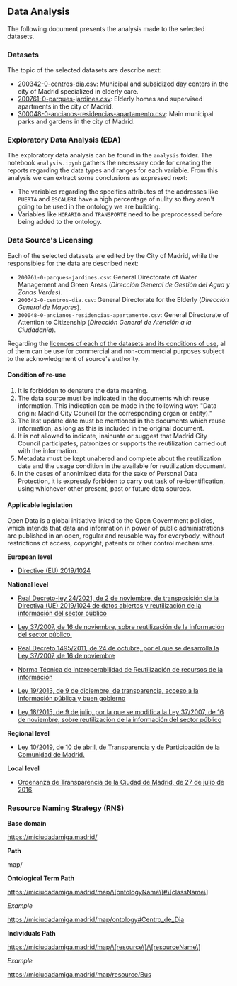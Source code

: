 ## Data Analysis
The following document presents the analysis made to the selected datasets.

### Datasets
The topic of the selected datasets are describe next:

* [200342-0-centros-dia.csv](https://datos.madrid.es/portal/site/egob/menuitem.c05c1f754a33a9fbe4b2e4b284f1a5a0/?vgnextoid=22bceca8a5a03410VgnVCM1000000b205a0aRCRD&vgnextchannel=374512b9ace9f310VgnVCM100000171f5a0aRCRD&vgnextfmt=default): Municipal and subsidized day centers in the city of Madrid specialized in elderly care.
* [200761-0-parques-jardines.csv](https://datos.madrid.es/portal/site/egob/menuitem.c05c1f754a33a9fbe4b2e4b284f1a5a0/?vgnextoid=7dda6a49c7105510VgnVCM2000001f4a900aRCRD&vgnextchannel=374512b9ace9f310VgnVCM100000171f5a0aRCRD&vgnextfmt=default): Elderly homes and supervised apartments in the city of Madrid.
* [300048-0-ancianos-residencias-apartamento.csv](https://datos.madrid.es/portal/site/egob/menuitem.c05c1f754a33a9fbe4b2e4b284f1a5a0/?vgnextoid=dc758935dde13410VgnVCM2000000c205a0aRCRD&vgnextchannel=374512b9ace9f310VgnVCM100000171f5a0aRCRD&vgnextfmt=default): Main municipal parks and gardens in the city of Madrid.

### Exploratory Data Analysis (EDA)
The exploratory data analysis can be found in the `analysis` folder. The notebook `analysis.ipynb` gathers the necessary code for creating the reports regarding the data types and ranges for each variable. From this analysis we can extract some conclusions as expressed next:

* The variables regarding the specifics attributes of the addresses like `PUERTA` and `ESCALERA` have a high percentage of nulity so they aren't going to be used in the ontology we are building.
* Variables like `HORARIO` and `TRANSPORTE` need to be preprocessed before being added to the ontology.

### Data Source's Licensing
Each of the selected datasets are edited by the City of Madrid, while the responsibles for the data are described next:

* `200761-0-parques-jardines.csv`: General Directorate of Water Management and Green Areas (*Dirección General de Gestión del Agua y Zonas Verdes*).
* `200342-0-centros-dia.csv`: General Directorate for the Elderly (*Dirección General de Mayores*).
* `300048-0-ancianos-residencias-apartamento.csv`: General Directorate of Attention to Citizenship (*Dirección General de Atención a la Ciudadanía*).

Regarding the [licences of each of the datasets and its conditions of use](https://datos.madrid.es/egob/catalogo/aviso-legal), all of them can be use for commercial and non-commercial purposes subject to the acknowledgment of source's authority.

#### Condition of re-use

1. It is forbidden to denature the data meaning.
1. The data source must be indicated in the documents which reuse information. This indication can be made in the following way: "Data origin: Madrid City Council (or the corresponding organ or entity)."
1. The last update date must be mentioned in the documents which reuse information, as long as this is included in the original document.
1. It is not allowed to indicate, insinuate or suggest that Madrid City Council participates, patronizes or supports the reutilization carried out with the information.
1. Metadata must be kept unaltered and complete about the reutilization date and the usage condition in the available for reutilization document. 
1. In the cases of anonimized data for the sake of Personal Data Protection, it is expressly forbiden to carry out task of re-identification, using whichever other present, past or future data sources.

#### Applicable legislation
Open Data is a global initiative linked to the Open Government policies, which intends that data and information in power of public administrations
 are published in an open, regular and reusable way for everybody, without restrictions of access, copyright, patents or other control mechanisms.

**European level**

- [Directive (EU) 2019/1024](https://eur-lex.europa.eu/legal-content/EN/TXT/?uri=CELEX%3A32019L1024)

**National level**

- [Real Decreto-ley 24/2021, de 2 de noviembre, de transposición de la Directiva (UE) 2019/1024 de datos abiertos y reutilización de la información del sector público](https://www.boe.es/diario_boe/txt.php?id=BOE-A-2021-17910)

- [Ley 37/2007, de 16 de noviembre, sobre reutilización de la información del sector público.](https://www.boe.es/buscar/act.php?id=BOE-A-2007-19814)

- [Real Decreto 1495/2011, de 24 de octubre, por el que se desarrolla la Ley 37/2007, de 16 de noviembre](https://www.boe.es/buscar/act.php?id=BOE-A-2011-17560)
- [Norma Técnica de Interoperabilidad de Reutilización de recursos de la información](https://www.boe.es/diario_boe/txt.php?id=BOE-A-2013-2380)
- [Ley 19/2013, de 9 de diciembre, de transparencia, acceso a la información pública y buen gobierno](https://www.boe.es/buscar/act.php?id=BOE-A-2013-12887)

- [Ley 18/2015, de 9 de julio, por la que se modifica la Ley 37/2007, de 16 de noviembre, sobre reutilización de la información del sector público](https://www.boe.es/buscar/doc.php?id=BOE-A-2015-7731)

**Regional level**

- [Ley 10/2019, de 10 de abril, de Transparencia y de Participación de la Comunidad de Madrid.](https://www.boe.es/buscar/act.php?id=BOE-A-2019-10102)

**Local level**

- [Ordenanza de Transparencia de la Ciudad de Madrid, de 27 de julio de 2016](https://sede.madrid.es/FrameWork/generacionPDF/ANM2016_108.pdf?idNormativa=3eabe8e52c796510VgnVCM1000001d4a900aRCRD&nombreFichero=ANM2016_108&cacheKey=163)

### Resource Naming Strategy (RNS)

**Base domain**

https://miciudadamiga.madrid/

**Path**

map/

**Ontological Term Path**

https://miciudadamiga.madrid/map/\[ontologyName\]#\[className\]

*Example*

https://miciudadamiga.madrid/map/ontology#Centro_de_Dia

**Individuals Path**

https://miciudadamiga.madrid/map/\[resource\]/\[resourceName\]

*Example*

https://miciudadamiga.madrid/map/resource/Bus